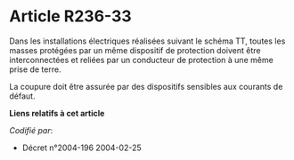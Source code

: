 # Article R236-33

Dans les installations électriques réalisées suivant le schéma TT, toutes les masses protégées par un même dispositif de
protection doivent être interconnectées et reliées par un conducteur de protection à une même prise de terre.

La coupure doit être assurée par des dispositifs sensibles aux courants de défaut.

**Liens relatifs à cet article**

_Codifié par_:

  - Décret n°2004-196 2004-02-25
